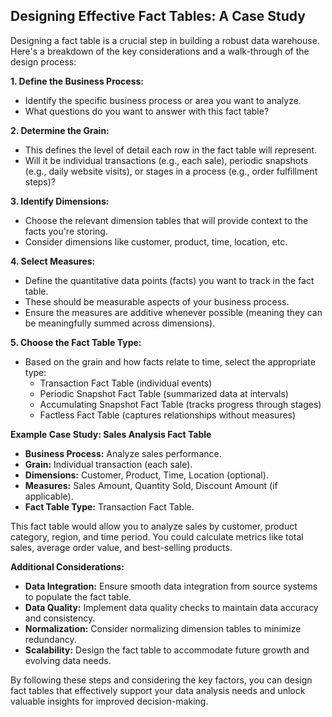 ## Designing Effective Fact Tables: A Case Study

Designing a fact table is a crucial step in building a robust data warehouse. Here's a breakdown of the key considerations and a walk-through of the design process:

**1. Define the Business Process:**

* Identify the specific business process or area you want to analyze. 
* What questions do you want to answer with this fact table?

**2. Determine the Grain:**

* This defines the level of detail each row in the fact table will represent. 
* Will it be individual transactions (e.g., each sale), periodic snapshots (e.g., daily website visits), or stages in a process (e.g., order fulfillment steps)?

**3. Identify Dimensions:**

* Choose the relevant dimension tables that will provide context to the facts you're storing. 
* Consider dimensions like customer, product, time, location, etc.

**4. Select Measures:**

* Define the quantitative data points (facts) you want to track in the fact table. 
* These should be measurable aspects of your business process. 
* Ensure the measures are additive whenever possible (meaning they can be meaningfully summed across dimensions).

**5. Choose the Fact Table Type:**

* Based on the grain and how facts relate to time, select the appropriate type:
    * Transaction Fact Table (individual events)
    * Periodic Snapshot Fact Table (summarized data at intervals)
    * Accumulating Snapshot Fact Table (tracks progress through stages)
    * Factless Fact Table (captures relationships without measures)

**Example Case Study:  Sales Analysis Fact Table**

* **Business Process:** Analyze sales performance.
* **Grain:** Individual transaction (each sale).
* **Dimensions:** Customer, Product, Time, Location (optional).
* **Measures:** Sales Amount, Quantity Sold, Discount Amount (if applicable). 
* **Fact Table Type:** Transaction Fact Table.

This fact table would allow you to analyze sales by customer, product category, region, and time period. You could calculate metrics like total sales, average order value, and best-selling products.

**Additional Considerations:**

* **Data Integration:** Ensure smooth data integration from source systems to populate the fact table.
* **Data Quality:** Implement data quality checks to maintain data accuracy and consistency.
* **Normalization:** Consider normalizing dimension tables to minimize redundancy.
* **Scalability:** Design the fact table to accommodate future growth and evolving data needs.

By following these steps and considering the key factors, you can design fact tables that effectively support your data analysis needs and unlock valuable insights for improved decision-making.